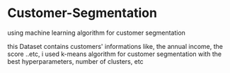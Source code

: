 # Customer-Segmentation
using machine learning algorithm for customer segmentation

this Dataset contains customers' informations like, the annual income, the score ..etc, i used k-means algorithm for customer segmentation with the best hyperparameters, number of clusters, etc
